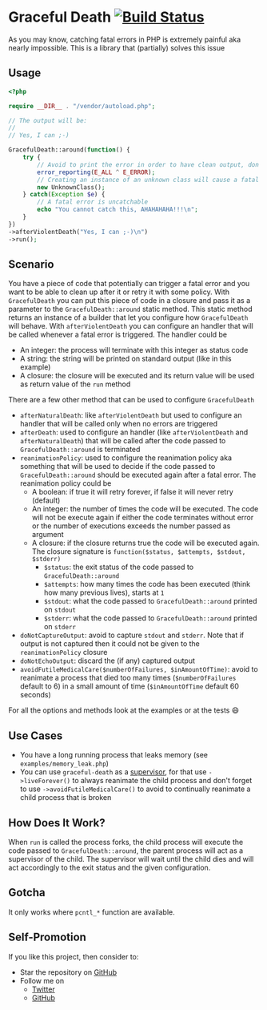 # Graceful Death [![Build Status](https://travis-ci.org/gabrielelana/graceful-death.svg?branch=master)](https://travis-ci.org/gabrielelana/graceful-death)
As you may know, catching fatal errors in PHP is extremely painful aka nearly impossible. This is a library that (partially) solves this issue

## Usage
```php
<?php

require __DIR__ . "/vendor/autoload.php";

// The output will be:
//
// Yes, I can ;-)

GracefulDeath::around(function() {
    try {
        // Avoid to print the error in order to have clean output, don't try this at home :-)
        error_reporting(E_ALL ^ E_ERROR);
        // Creating an instance of an unknown class will cause a fatal error
        new UnknownClass();
    } catch(Exception $e) {
        // A fatal error is uncatchable
        echo "You cannot catch this, AHAHAHAHA!!!\n";
    }
})
->afterViolentDeath("Yes, I can ;-)\n")
->run();
```

## Scenario
You have a piece of code that potentially can trigger a fatal error and you want to be able to clean up after it or retry it with some policy. With `GracefulDeath` you can put this piece of code in a closure and pass it as a parameter to the `GracefulDeath::around` static method. This static method returns an instance of a builder that let you configure how `GracefulDeath` will behave. With `afterViolentDeath` you can configure an handler that will be called whenever a fatal error is triggered. The handler could be
* An integer: the process will terminate with this integer as status code
* A string: the string will be printed on standard output (like in this example)
* A closure: the closure will be executed and its return value will be used as return value of the `run` method

There are a few other method that can be used to configure `GracefulDeath`
* `afterNaturalDeath`: like `afterViolentDeath` but used to configure an handler that will be called only when no errors are triggered
* `afterDeath`: used to configure an handler (like `afterViolentDeath` and `afterNaturalDeath`) that will be called after the code passed to `GracefulDeath::around` is terminated
* `reanimationPolicy`: used to configure the reanimation policy aka something that will be used to decide if the code passed to `GracefulDeath::around` should be executed again after a fatal error. The reanimation policy could be
  * A boolean: if true it will retry forever, if false it will never retry (default)
  * An integer: the number of times the code will be executed. The code will not be execute again if either the code terminates without error or the number of executions exceeds the number passed as argument
  * A closure: if the closure returns true the code will be executed again. The closure signature is `function($status, $attempts, $stdout, $stderr)`
    * `$status`: the exit status of the code passed to `GracefulDeath::around`
    * `$attempts`: how many times the code has been executed (think how many previous lives), starts at `1`
    * `$stdout`: what the code passed to `GracefulDeath::around` printed on `stdout`
    * `$stderr`: what the code passed to `GracefulDeath::around` printed on `stderr`
* `doNotCaptureOutput`: avoid to capture `stdout` and `stderr`. Note that if output is not captured then it could not be given to the `reanimationPolicy` closure
* `doNotEchoOutput`: discard the (if any) captured output
* `avoidFutileMedicalCare($numberOfFailures, $inAmountOfTime)`: avoid to reanimate a process that died too many times (`$numberOfFailures` default to 6) in a small amount of time (`$inAmountOfTime` default 60 seconds)

For all the options and methods look at the examples or at the tests :smile:

## Use Cases
* You have a long running process that leaks memory (see `examples/memory_leak.php`)
* You can use `graceful-death` as a [supervisor](http://supervisord.org/), for that use `->liveForever()` to always reanimate the child process and don't forget to use `->avoidFutileMedicalCare()` to avoid to continually reanimate a child process that is broken

## How Does It Work?
When `run` is called the process forks, the child process will execute the code passed to `GracefulDeath::around`, the parent process will act as a supervisor of the child. The supervisor will wait until the child dies and will act accordingly to the exit status and the given configuration.

## Gotcha
It only works where `pcntl_*` function are available.

## Self-Promotion
If you like this project, then consider to:
* Star the repository on [GitHub](https://github.com/gabrielelana/graceful-death)
* Follow me on
  * [Twitter](http://twitter.com/gabrielelana)
  * [GitHub](https://github.com/gabrielelana)
